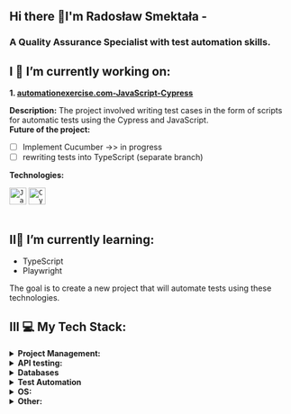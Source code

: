 ## Hi there 👋I'm Radosław Smektała - 
### A Quality Assurance Specialist with test automation skills.

 ## I 🔭 I’m currently working on:

 **1. [automationexercise.com-JavaScript-Cypress](https://github.com/rasme54/automationexercise.com-JavaScript-Cypress)**


 **Description:**
 The project involved writing test cases in the form of scripts for automatic tests using the Cypress and JavaScript.
 <br>
 **Future of the project:**
 
 - [ ] Implement Cucumber ->> in progress
 - [ ] rewriting tests into TypeScript (separate branch)

 **Technologies:**
 <div align="left">
	<code><img width="30" src="https://raw.githubusercontent.com/marwin1991/profile-technology-icons/refs/heads/main/icons/javascript.png" alt="JavaScript" title="JavaScript"/></code>
	<code><img width="30" src="https://raw.githubusercontent.com/marwin1991/profile-technology-icons/refs/heads/main/icons/cypress.png" alt="Cypress" title="Cypress"/></code>
</div>
<br>

## II🌱 I’m currently learning:

 - TypeScript
 - Playwright

The goal is to create a new project that will automate tests using these technologies.
##  III :computer: My Tech Stack:
<details>
<summary><b>Project Management:</b></summary>
<li>Jira</li>
<li>Trello</li>
</details>
<details>
<summary><b>API testing:</b></summary>
<li>Postman</li>
<li>SoapUI</li>
</details>
<details>
<summary><b>Databases</b></summary>
<li>MySQL</li>
</details>
<details>
<summary><b>Test Automation</b></summary>
<li>JavaScript</li>
<li>Cypress</li>
</details>
<details>
<summary><b>OS:</b></summary>
<li>Windows</li>
<li>Linux</li>
</details>
<details>
<summary><b>Other:</b></summary>
<li>Browserstack</li>
<li>Kibana</li>
<li>NVDA</li>
<li>Oracle VirtualBox</li>
</details>
